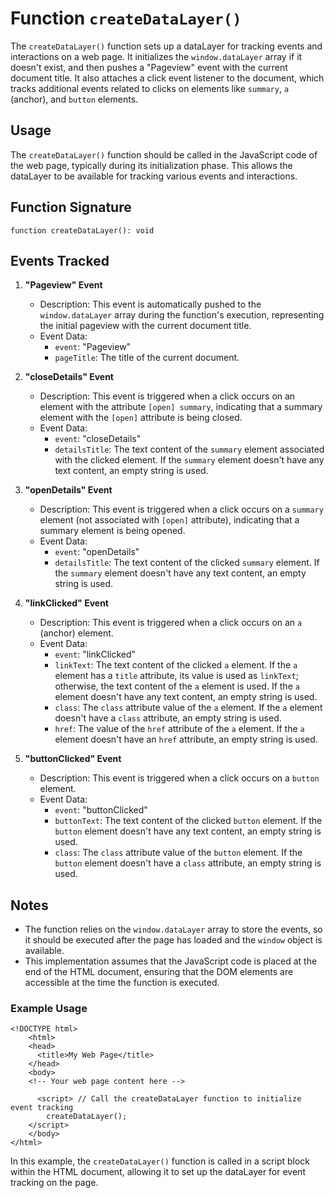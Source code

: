 # Function `createDataLayer()`

The `createDataLayer()` function sets up a dataLayer for tracking events and interactions on a web page. It initializes the `window.dataLayer` array if it doesn't exist, and then pushes a "Pageview" event with the current document title. It also attaches a click event listener to the document, which tracks additional events related to clicks on elements like `summary`, `a` (anchor), and `button` elements.

## Usage

The `createDataLayer()` function should be called in the JavaScript code of the web page, typically during its initialization phase. This allows the dataLayer to be available for tracking various events and interactions.

## Function Signature

`function createDataLayer(): void`

## Events Tracked

1.  **"Pageview" Event**
    - Description: This event is automatically pushed to the `window.dataLayer` array during the function's execution, representing the initial pageview with the current document title.
    - Event Data:
      - `event`: "Pageview"
      - `pageTitle`: The title of the current document.

2.  **"closeDetails" Event**
    - Description: This event is triggered when a click occurs on an element with the attribute `[open] summary`, indicating that a summary element with the `[open]` attribute is being closed.
    - Event Data:
      - `event`: "closeDetails"
      - `detailsTitle`: The text content of the `summary` element associated with the clicked element. If the `summary` element doesn't have any text content, an empty string is used.

3.  **"openDetails" Event**
    - Description: This event is triggered when a click occurs on a `summary` element (not associated with `[open]` attribute), indicating that a summary element is being opened.
    - Event Data:
      - `event`: "openDetails"
      - `detailsTitle`: The text content of the clicked `summary` element. If the `summary` element doesn't have any text content, an empty string is used.

4.  **"linkClicked" Event**
    - Description: This event is triggered when a click occurs on an `a` (anchor) element.
    - Event Data:
      - `event`: "linkClicked"
      - `linkText`: The text content of the clicked `a` element. If the `a` element has a `title` attribute, its value is used as `linkText`; otherwise, the text content of the `a` element is used. If the `a` element doesn't have any text content, an empty string is used.
      - `class`: The `class` attribute value of the `a` element. If the `a` element doesn't have a `class` attribute, an empty string is used.
      - `href`: The value of the `href` attribute of the `a` element. If the `a` element doesn't have an `href` attribute, an empty string is used.

5.  **"buttonClicked" Event**
    - Description: This event is triggered when a click occurs on a `button` element.
    - Event Data:
      - `event`: "buttonClicked"
      - `buttonText`: The text content of the clicked `button` element. If the `button` element doesn't have any text content, an empty string is used.
      - `class`: The `class` attribute value of the `button` element. If the `button` element doesn't have a `class` attribute, an empty string is used.

## Notes

- The function relies on the `window.dataLayer` array to store the events, so it should be executed after the page has loaded and the `window` object is available.
- This implementation assumes that the JavaScript code is placed at the end of the HTML document, ensuring that the DOM elements are accessible at the time the function is executed.

### Example Usage

```
<!DOCTYPE html>
	<html>
    <head>
      <title>My Web Page</title>
    </head>
	<body>
	<!-- Your web page content here -->

	  <script> // Call the createDataLayer function to initialize event tracking
	    createDataLayer();
    </script>
	</body>
</html>
```

In this example, the `createDataLayer()` function is called in a script block within the HTML document, allowing it to set up the dataLayer for event tracking on the page.
